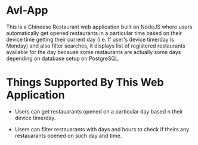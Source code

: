 # Avl-App

This is a Chineese Restaurant web application built on NodeJS where users automatically get opened restaurants in a particular time based on their device time getting their current day (i.e. If user's device time/day is Monday) and also filter searches, it displays list of registered restaurants available for the day because some restaurants are actually some days depending on database setup on PostgreSQL.

# Things Supported By This Web Application

- Users can get restauarants opened on a particular day based n their device time/day.

- Users can filter restauarants with days and hours to check if theirs any restauarants opened on such day and time.